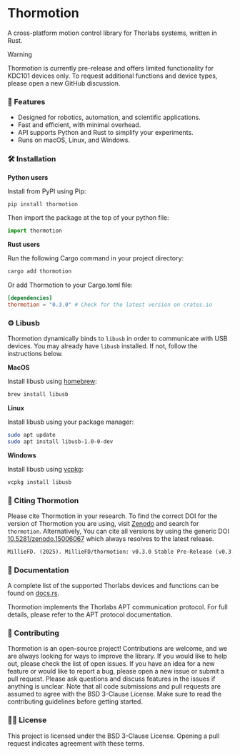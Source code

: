# Thormotion

A cross-platform motion control library for Thorlabs systems, written in Rust.

> [!WARNING]
> Thormotion is currently pre-release and offers limited functionality for KDC101 devices only.
> To request additional functions and device types, please open a new GitHub discussion.

### 🚀 Features

- Designed for robotics, automation, and scientific applications.
- Fast and efficient, with minimal overhead.
- API supports Python and Rust to simplify your experiments.
- Runs on macOS, Linux, and Windows.

### 🛠️ Installation

**Python users**

Install from PyPI using Pip:

```python
pip install thormotion
```

Then import the package at the top of your python file:

```python
import thormotion
```

**Rust users**

Run the following Cargo command in your project directory:

```bash
cargo add thormotion
```

Or add Thormotion to your Cargo.toml file:

```toml
[dependencies]
thormotion = "0.3.0" # Check for the latest version on crates.io
```

### ⚙️ Libusb

Thormotion dynamically binds to `libusb` in order to communicate with USB devices. You may already have `libusb`
installed. If not, follow the instructions below.

**MacOS**

Install libusb using [homebrew](https://brew.sh):

```bash
brew install libusb
```

**Linux**

Install libusb using your package manager:

```bash
sudo apt update
sudo apt install libusb-1.0-0-dev
```

**Windows**

Install libusb using [vcpkg](https://vcpkg.io/en/):

```bash
vcpkg install libusb
```

### 📝 Citing Thormotion

Please cite Thormotion in your research. To find the correct DOI for the version of Thormotion you are using, visit 
[Zenodo](https://zenodo.org) and search for `thormotion`. Alternatively, You can cite all versions by using the 
generic DOI [10.5281/zenodo.15006067](https://doi.org/10.5281/zenodo.15006067) which always resolves to the latest 
release.

```markdown
MillieFD. (2025). MillieFD/thormotion: v0.3.0 Stable Pre-Release (v0.3.0). Zenodo. https://doi.org/10.5281/zenodo.15006067
```

### 📖 Documentation

A complete list of the supported Thorlabs devices and functions can be found on
[docs.rs](https://docs.rs/thormotion/).

Thormotion implements the Thorlabs APT communication protocol. For full details, please refer to the APT protocol
documentation.

### 🤝 Contributing

Thormotion is an open-source project! Contributions are welcome, and we are always looking for ways to improve the
library. If you would like to help out, please check the list of open issues. If you have an idea for a new feature
or would like to report a bug, please open a new issue or submit a pull request. Please ask questions and discuss
features in the issues if anything is unclear. Note that all code submissions and pull requests are assumed to agree
with the BSD 3-Clause License. Make sure to read the contributing guidelines before getting started.

### 🧑‍⚖️ License

This project is licensed under the BSD 3-Clause License. Opening a pull request indicates agreement with these terms.